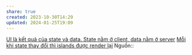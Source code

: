 ```yaml
---
share: true
created: 2023-10-30T14:29
updated: 2024-01-25T19:09
---
```


[UI là kết quả của state và data. State nằm ở client, data nằm ở server](./UI%20l%C3%A0%20k%E1%BA%BFt%20qu%E1%BA%A3%20c%E1%BB%A7a%20state%20v%C3%A0%20data.%20State%20n%E1%BA%B1m%20%E1%BB%9F%20client,%20data%20n%E1%BA%B1m%20%E1%BB%9F%20server.md)
[Mỗi khi state thay đổi thì islands được render lại](./M%E1%BB%97i%20khi%20state%20thay%20%C4%91%E1%BB%95i%20th%C3%AC%20islands%20%C4%91%C6%B0%E1%BB%A3c%20render%20l%E1%BA%A1i.md)
Nguồn::
